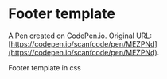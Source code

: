 # Footer template

A Pen created on CodePen.io. Original URL: [https://codepen.io/scanfcode/pen/MEZPNd](https://codepen.io/scanfcode/pen/MEZPNd).

Footer template in css
